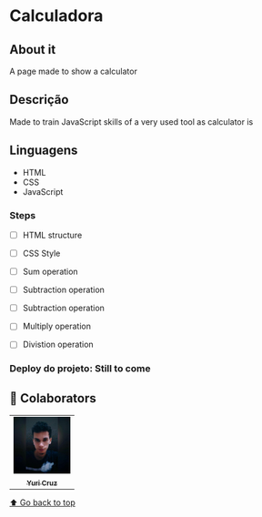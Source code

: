 # Calculadora

<!---Esses são exemplos. Veja https://shields.io para outras pessoas ou para personalizar este conjunto de escudos. Você pode querer incluir dependências, status do projeto e informações de licença aqui--->
## About it
A page made to show a calculator

## Descrição
Made to train JavaScript skills of a very used tool as calculator is

<!--- ### Detalhes
A dinâmica das cores significa sempre algo a respeito do tempo. Então, quando o card está <br>
Azul - Tempo superior a um dia, ou data a ser definida <br>
Laranja - Tempo inferior a 24h <br>
Vermelho - Tarefa atrasada --->

<div id='comeco'>
 </div>

## Linguagens
- HTML
- CSS
- JavaScript

### Steps

- [ ] HTML structure
- [ ] CSS Style
- [ ] Sum operation
- [ ] Subtraction operation
- [ ] Subtraction operation
- [ ] Multiply operation
- [ ] Divistion operation


### Deploy do projeto: Still to come



## 🤝 Colaborators

<table>
  <tr>
    <td align="center">
      <a href="https://www.linkedin.com/in/yf19/">
        <img src="https://github.com/YuriCF1/YuriCF1/blob/main/99689063.jpg" width="100px;" alt="Foto do Yuri Cruz no GitHub"/><br>
        <sub>
          <b>Yuri Cruz</b>
        </sub>
      </a>
    </td>
 
</table>


[⬆ Go back to top](#comeco)<br>
